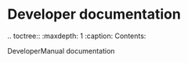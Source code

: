 Developer documentation
==========================

.. toctree::
  :maxdepth: 1
  :caption: Contents:

  DeveloperManual
  documentation
